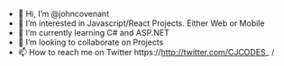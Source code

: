 - 👋 Hi, I’m @johncovenant
- 👀 I’m interested in Javascript/React Projects. Either Web or Mobile
- 🌱 I’m currently learning C# and ASP.NET
- 💞️ I’m looking to collaborate on Projects 
- 📫 How to reach me on Twitter https://http://twitter.com/CJCODES_ /
